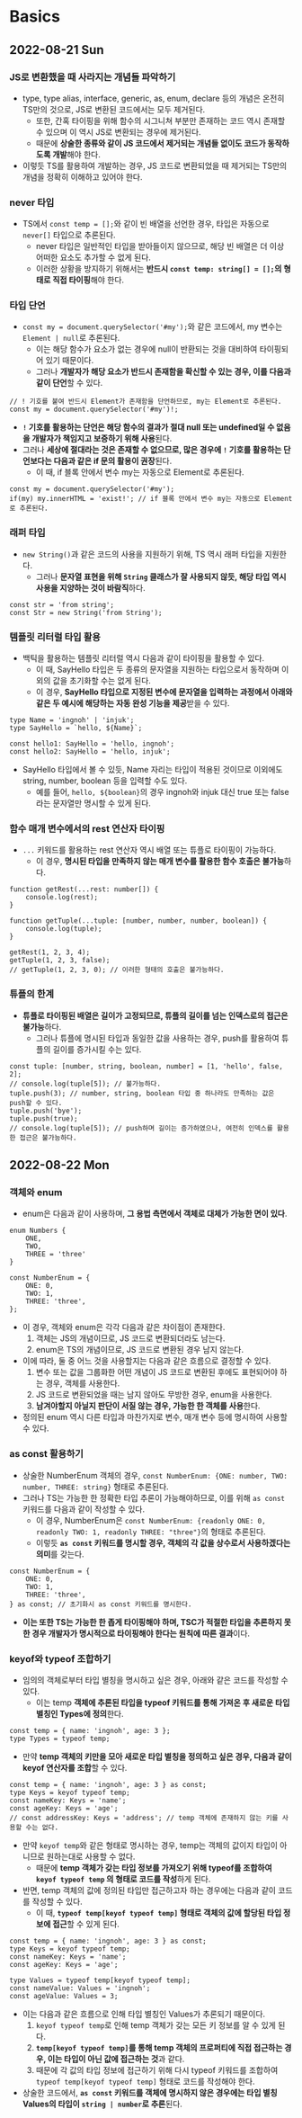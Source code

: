 # Basics
## 2022-08-21 Sun
### JS로 변환했을 때 사라지는 개념들 파악하기
* type, type alias, interface, generic, as, enum, declare 등의 개념은 온전히 TS만의 것으로, JS로 변환된 코드에서는 모두 제거된다.
  * 또한, 간혹 타이핑을 위해 함수의 시그니쳐 부분만 존재하는 코드 역시 존재할 수 있으며 이 역시 JS로 변환되는 경우에 제거된다.
  * 때문에 **상술한 종류와 같이 JS 코드에서 제거되는 개념들 없이도 코드가 동작하도록 개발**해야 한다.
* 이렇듯 TS를 활용하여 개발하는 경우, JS 코드로 변환되었을 때 제거되는 TS만의 개념을 정확히 이해하고 있어야 한다.

### never 타입
* TS에서 `const temp = [];`와 같이 빈 배열을 선언한 경우, 타입은 자동으로 `never[]` 타입으로 추론된다.
  * never 타입은 일반적인 타입을 받아들이지 않으므로, 해당 빈 배열은 더 이상 어떠한 요소도 추가할 수 없게 된다.
  * 이러한 상황을 방지하기 위해서는 **반드시 `const temp: string[] = [];`의 형태로 직접 타이핑**해야 한다.

### 타입 단언
* `const my = document.querySelector('#my');`와 같은 코드에서, my 변수는 `Element | null`로 추론된다.
  * 이는 해당 함수가 요소가 없는 경우에 null이 반환되는 것을 대비하여 타이핑되어 있기 때문이다.
  * 그러나 **개발자가 해당 요소가 반드시 존재함을 확신할 수 있는 경우, 이를 다음과 같이 단언**할 수 있다.
```
// ! 기호를 붙여 반드시 Element가 존재함을 단언하므로, my는 Element로 추론된다.
const my = document.querySelector('#my')!;
```
* **`!` 기호를 활용하는 단언은 해당 함수의 결과가 절대 null 또는 undefined일 수 없음을 개발자가 책임지고 보증하기 위해 사용**된다.
* 그러나 **세상에 절대라는 것은 존재할 수 없으므로, 많은 경우에 `!` 기호를 활용하는 단언보다는 다음과 같은 if 문의 활용이 권장**된다.
  * 이 때, if 블록 안에서 변수 my는 자동으로 Element로 추론된다.
```
const my = document.querySelector('#my');
if(my) my.innerHTML = 'exist!'; // if 블록 안에서 변수 my는 자동으로 Element로 추론된다.
```

### 래퍼 타입
* `new String()`과 같은 코드의 사용을 지원하기 위해, TS 역시 래퍼 타입을 지원한다.
  * 그러나 **문자열 표현을 위해 `String` 클래스가 잘 사용되지 않듯, 해당 타입 역시 사용을 지양하는 것이 바람직**하다.
```
const str = 'from string';
const Str = new String('from String');
```

### 템플릿 리터럴 타입 활용
* 백틱을 활용하는 템플릿 리터럴 역시 다음과 같이 타이핑을 활용할 수 있다.
  * 이 때, SayHello 타입은 두 종류의 문자열을 지원하는 타입으로서 동작하며 이외의 값을 초기화할 수는 없게 된다.
  * 이 경우, **SayHello 타입으로 지정된 변수에 문자열을 입력하는 과정에서 아래와 같은 두 예시에 해당하는 자동 완성 기능을 제공**받을 수 있다.
```
type Name = 'ingnoh' | 'injuk';
type SayHello = `hello, ${Name}`;

const hello1: SayHello = 'hello, ingnoh';
const hello2: SayHello = 'hello, injuk';
```
* SayHello 타입에서 볼 수 있듯, Name 자리는 타입이 적용된 것이므로 이외에도 string, number, boolean 등을 입력할 수도 있다.
  * 예를 들어, `hello, ${boolean}`의 경우 ingnoh와 injuk 대신 true 또는 false 라는 문자열만 명시할 수 있게 된다.

### 함수 매개 변수에서의 rest 연산자 타이핑
* `...` 키워드를 활용하는 rest 연산자 역시 배열 또는 튜플로 타이핑이 가능하다.
  * 이 경우, **명시된 타입을 만족하지 않는 매개 변수를 활용한 함수 호출은 불가능**하다. 
```
function getRest(...rest: number[]) {
    console.log(rest);
}

function getTuple(...tuple: [number, number, number, boolean]) {
    console.log(tuple);
}

getRest(1, 2, 3, 4);
getTuple(1, 2, 3, false);
// getTuple(1, 2, 3, 0); // 이러한 형태의 호출은 불가능하다.
```

### 튜플의 한계
* **튜플로 타이핑된 배열은 길이가 고정되므로, 튜플의 길이를 넘는 인덱스로의 접근은 불가능**하다.
  * 그러나 튜플에 명시된 타입과 동일한 값을 사용하는 경우, push를 활용하여 튜플의 길이를 증가시킬 수는 있다.
```
const tuple: [number, string, boolean, number] = [1, 'hello', false, 2];
// console.log(tuple[5]); // 불가능하다.
tuple.push(3); // number, string, boolean 타입 중 하나라도 만족하는 값은 push할 수 있다.
tuple.push('bye');
tuple.push(true);
// console.log(tuple[5]); // push하며 길이는 증가하였으나, 여전히 인덱스를 활용한 접근은 불가능하다.
```

## 2022-08-22 Mon
### 객체와 enum 
* enum은 다음과 같이 사용하며, **그 용법 측면에서 객체로 대체가 가능한 면이 있다**.
```
enum Numbers {
    ONE,
    TWO,
    THREE = 'three'
}

const NumberEnum = {
    ONE: 0,
    TWO: 1,
    THREE: 'three',
};
```
* 이 경우, 객체와 enum은 각각 다음과 같은 차이점이 존재한다.
  1. 객체는 JS의 개념이므로, JS 코드로 변환되더라도 남는다.
  2. enum은 TS의 개념이므로, JS 코드로 변환된 경우 남지 않는다.
* 이에 따라, 둘 중 어느 것을 사용할지는 다음과 같은 흐름으로 결정할 수 있다.
  1. 변수 또는 값을 그룹화한 어떤 개념이 JS 코드로 변환된 후에도 표현되어야 하는 경우, 객체를 사용한다.
  2. JS 코드로 변환되었을 때는 남지 않아도 무방한 경우, enum을 사용한다.
  3. **남겨야할지 아닐지 판단이 서질 않는 경우, 가능한 한 객체를 사용**한다.
* 정의된 enum 역시 다른 타입과 마찬가지로 변수, 매개 변수 등에 명시하여 사용할 수 있다.

### as const 활용하기
* 상술한 NumberEnum 객체의 경우, `const NumberEnum: {ONE: number, TWO: number, THREE: string}` 형태로 추론된다.
* 그러나 TS는 가능한 한 정확한 타입 추론이 가능해야하므로, 이를 위해 `as const` 키워드를 다음과 같이 작성할 수 있다.
  * 이 경우, NumberEnum은 `const NumberEnum: {readonly ONE: 0, readonly TWO: 1, readonly THREE: "three"}`의 형태로 추론된다.
  * 이렇듯 **`as const` 키워드를 명시할 경우, 객체의 각 값을 상수로서 사용하겠다는 의미**를 갖는다.
```
const NumberEnum = {
    ONE: 0,
    TWO: 1,
    THREE: 'three',
} as const; // 초기화시 as const 키워드를 명시한다.
```
* **이는 또한 TS는 가능한 한 좁게 타이핑해야 하며, TSC가 적절한 타입을 추론하지 못한 경우 개발자가 명시적으로 타이핑해야 한다는 원칙에 따른 결과**이다.

### keyof와 typeof 조합하기
* 임의의 객체로부터 타입 별칭을 명시하고 싶은 경우, 아래와 같은 코드를 작성할 수 있다.
  * 이는 temp **객체에 추론된 타입을 typeof 키워드를 통해 가져온 후 새로운 타입 별칭인 Types에 정의**한다. 
```
const temp = { name: 'ingnoh', age: 3 }; 
type Types = typeof temp;
```
* 만약 **temp 객체의 키만을 모아 새로운 타입 별칭을 정의하고 싶은 경우, 다음과 같이 keyof 연산자를 조합**할 수 있다.
```
const temp = { name: 'ingnoh', age: 3 } as const;
type Keys = keyof typeof temp;
const nameKey: Keys = 'name';
const ageKey: Keys = 'age';
// const addressKey: Keys = 'address'; // temp 객체에 존재하지 않는 키를 사용할 수는 없다.
```
* 만약 `keyof temp`와 같은 형태로 명시하는 경우, temp는 객체의 값이지 타입이 아니므로 원하는대로 사용할 수 없다.
  * 때문에 **temp 객체가 갖는 타입 정보를 가져오기 위해 typeof를 조합하여 `keyof typeof temp` 의 형태로 코드를 작성**하게 된다.
* 반면, temp 객체의 값에 정의된 타입만 접근하고자 하는 경우에는 다음과 같이 코드를 작성할 수 있다.
  * 이 때, **`typeof temp[keyof typeof temp]` 형태로 객체의 값에 할당된 타입 정보에 접근**할 수 있게 된다.
```
const temp = { name: 'ingnoh', age: 3 } as const;
type Keys = keyof typeof temp;
const nameKey: Keys = 'name';
const ageKey: Keys = 'age';

type Values = typeof temp[keyof typeof temp];
const nameValue: Values = 'ingnoh';
const ageValue: Values = 3;
```
* 이는 다음과 같은 흐름으로 인해 타입 별칭인 Values가 추론되기 때문이다.
  1. `keyof typeof temp`로 인해 temp 객체가 갖는 모든 키 정보를 알 수 있게 된다.
  2. **`temp[keyof typeof temp]`를 통해 temp 객체의 프로퍼티에 직접 접근하는 경우, 이는 타입이 아닌 값에 접근하는 것**과 같다.
  3. 때문에 각 값의 타입 정보에 접근하기 위해 다시 typeof 키워드를 조합하여 `typeof temp[keyof typeof temp]` 형태로 코드를 작성해야 한다.
* 상술한 코드에서, **`as const` 키워드를 객체에 명시하지 않은 경우에는 타입 별칭 Values의 타입이 `string | number`로 추론**된다.